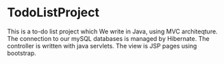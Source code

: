 # TodoListProject


This is a to-do list project which
We write in Java, using MVC architeqture.
The connection to our mySQL databases is managed by Hibernate.
The controller is written with java servlets.
The view is JSP pages using bootstrap.
